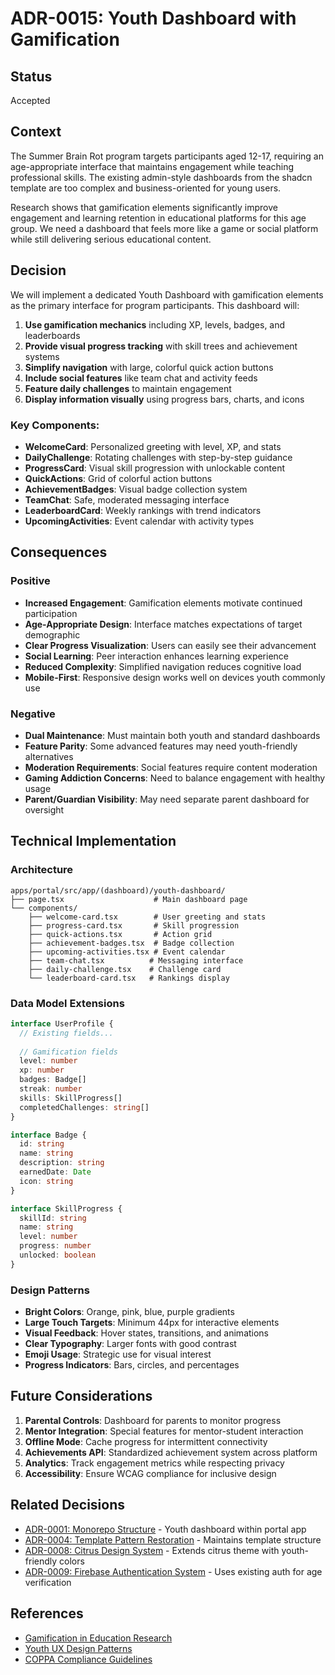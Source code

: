 # ADR-0015: Youth Dashboard with Gamification

## Status
Accepted

## Context
The Summer Brain Rot program targets participants aged 12-17, requiring an age-appropriate interface that maintains engagement while teaching professional skills. The existing admin-style dashboards from the shadcn template are too complex and business-oriented for young users.

Research shows that gamification elements significantly improve engagement and learning retention in educational platforms for this age group. We need a dashboard that feels more like a game or social platform while still delivering serious educational content.

## Decision
We will implement a dedicated Youth Dashboard with gamification elements as the primary interface for program participants. This dashboard will:

1. **Use gamification mechanics** including XP, levels, badges, and leaderboards
2. **Provide visual progress tracking** with skill trees and achievement systems
3. **Simplify navigation** with large, colorful quick action buttons
4. **Include social features** like team chat and activity feeds
5. **Feature daily challenges** to maintain engagement
6. **Display information visually** using progress bars, charts, and icons

### Key Components:
- **WelcomeCard**: Personalized greeting with level, XP, and stats
- **DailyChallenge**: Rotating challenges with step-by-step guidance
- **ProgressCard**: Visual skill progression with unlockable content
- **QuickActions**: Grid of colorful action buttons
- **AchievementBadges**: Visual badge collection system
- **TeamChat**: Safe, moderated messaging interface
- **LeaderboardCard**: Weekly rankings with trend indicators
- **UpcomingActivities**: Event calendar with activity types

## Consequences

### Positive
- **Increased Engagement**: Gamification elements motivate continued participation
- **Age-Appropriate Design**: Interface matches expectations of target demographic
- **Clear Progress Visualization**: Users can easily see their advancement
- **Social Learning**: Peer interaction enhances learning experience
- **Reduced Complexity**: Simplified navigation reduces cognitive load
- **Mobile-First**: Responsive design works well on devices youth commonly use

### Negative
- **Dual Maintenance**: Must maintain both youth and standard dashboards
- **Feature Parity**: Some advanced features may need youth-friendly alternatives
- **Moderation Requirements**: Social features require content moderation
- **Gaming Addiction Concerns**: Need to balance engagement with healthy usage
- **Parent/Guardian Visibility**: May need separate parent dashboard for oversight

## Technical Implementation

### Architecture
```
apps/portal/src/app/(dashboard)/youth-dashboard/
├── page.tsx                    # Main dashboard page
└── components/
    ├── welcome-card.tsx        # User greeting and stats
    ├── progress-card.tsx       # Skill progression
    ├── quick-actions.tsx       # Action grid
    ├── achievement-badges.tsx  # Badge collection
    ├── upcoming-activities.tsx # Event calendar
    ├── team-chat.tsx          # Messaging interface
    ├── daily-challenge.tsx    # Challenge card
    └── leaderboard-card.tsx   # Rankings display
```

### Data Model Extensions
```typescript
interface UserProfile {
  // Existing fields...
  
  // Gamification fields
  level: number
  xp: number
  badges: Badge[]
  streak: number
  skills: SkillProgress[]
  completedChallenges: string[]
}

interface Badge {
  id: string
  name: string
  description: string
  earnedDate: Date
  icon: string
}

interface SkillProgress {
  skillId: string
  name: string
  level: number
  progress: number
  unlocked: boolean
}
```

### Design Patterns
- **Bright Colors**: Orange, pink, blue, purple gradients
- **Large Touch Targets**: Minimum 44px for interactive elements
- **Visual Feedback**: Hover states, transitions, and animations
- **Clear Typography**: Larger fonts with good contrast
- **Emoji Usage**: Strategic use for visual interest
- **Progress Indicators**: Bars, circles, and percentages

## Future Considerations

1. **Parental Controls**: Dashboard for parents to monitor progress
2. **Mentor Integration**: Special features for mentor-student interaction
3. **Offline Mode**: Cache progress for intermittent connectivity
4. **Achievements API**: Standardized achievement system across platform
5. **Analytics**: Track engagement metrics while respecting privacy
6. **Accessibility**: Ensure WCAG compliance for inclusive design

## Related Decisions
- [ADR-0001: Monorepo Structure](./0001-monorepo-structure.md) - Youth dashboard within portal app
- [ADR-0004: Template Pattern Restoration](./0004-template-pattern-restoration.md) - Maintains template structure
- [ADR-0008: Citrus Design System](./0008-citrus-design-system.md) - Extends citrus theme with youth-friendly colors
- [ADR-0009: Firebase Authentication System](./0009-firebase-authentication-system.md) - Uses existing auth for age verification

## References
- [Gamification in Education Research](https://www.researchgate.net/publication/gamification-education)
- [Youth UX Design Patterns](https://www.nngroup.com/articles/usability-of-websites-for-teenagers/)
- [COPPA Compliance Guidelines](https://www.ftc.gov/business-guidance/resources/complying-coppa-frequently-asked-questions)